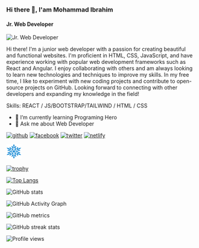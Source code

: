 ### Hi there 👋, I'am Mohammad Ibrahim
#### Jr. Web Developer
![Jr. Web Developer](https://scontent.fcgp29-1.fna.fbcdn.net/v/t39.30808-6/323912190_1150528509156061_8030193498430453674_n.jpg?stp=dst-jpg_p720x720&_nc_cat=110&ccb=1-7&_nc_sid=e3f864&_nc_eui2=AeEZ2gr5VLGXUjMIDNB8I-Ip72t7NwJDF3Tva3s3AkMXdM02Xmh12a6c9Jr3BDRGjVg6a0iDzsZMNl-Ipv0Tj1I1&_nc_ohc=MvybSlJzqk8AX9EwXoj&_nc_ht=scontent.fcgp29-1.fna&oh=00_AfCmrl-QHjJjGO-Xp9IdAk9M8SpfBhl7C1WpBjVvHE_0ig&oe=640E4B18)

Hi there! I'm a junior web developer with a passion for creating beautiful and functional websites. I'm proficient in HTML, CSS, JavaScript, and have experience working with popular web development frameworks such as React and Angular. I enjoy collaborating with others and am always looking to learn new technologies and techniques to improve my skills. In my free time, I like to experiment with new coding projects and contribute to open-source projects on GitHub. Looking forward to connecting with other developers and expanding my knowledge in the field!

Skills: REACT / JS/BOOTSTRAP/TAILWIND / HTML / CSS

- 🌱 I’m currently learning Programing Hero 
- 💬 Ask me about Web Developer 


[<img src='https://cdn.jsdelivr.net/npm/simple-icons@3.0.1/icons/github.svg' alt='github' height='40'>](https://github.com/https://github.com/mohammadibrahim20)  [<img src='https://cdn.jsdelivr.net/npm/simple-icons@3.0.1/icons/facebook.svg' alt='facebook' height='40'>](https://www.facebook.com/https://www.facebook.com/ibrahimarham.baffi)  [<img src='https://cdn.jsdelivr.net/npm/simple-icons@3.0.1/icons/twitter.svg' alt='twitter' height='40'>](https://twitter.com/https://twitter.com/Sadman_Baffi)  [<img src='https://cdn.jsdelivr.net/npm/simple-icons@3.0.1/icons/netlify.svg' alt='netlify' height='40'>](https://app.netlify.com/teams/mohammadibrahim20/overview?_ga=2.186010473.1320985195.1678369073-1079196007.1676725083)  

<a href='https://archiveprogram.github.com/'><img src='https://raw.githubusercontent.com/acervenky/animated-github-badges/master/assets/acbadge.gif' width='40' height='40'></a> 

[![trophy](https://github-profile-trophy.vercel.app/?username=https://github.com/mohammadibrahim20)](https://github.com/ryo-ma/github-profile-trophy)

[![Top Langs](https://github-readme-stats.vercel.app/api/top-langs/?username=https://github.com/mohammadibrahim20)](https://github.com/anuraghazra/github-readme-stats)

![GitHub stats](https://github-readme-stats.vercel.app/api?username=https://github.com/mohammadibrahim20&show_icons=true&count_private=true)  

![GitHub Activity Graph](https://activity-graph.herokuapp.com/graph?username=https://github.com/mohammadibrahim20)  

![GitHub metrics](https://metrics.lecoq.io/https://github.com/mohammadibrahim20)  

![GitHub streak stats](https://streak-stats.demolab.com/?user=https://github.com/mohammadibrahim20)  

![Profile views](https://gpvc.arturio.dev/https://github.com/mohammadibrahim20)  
